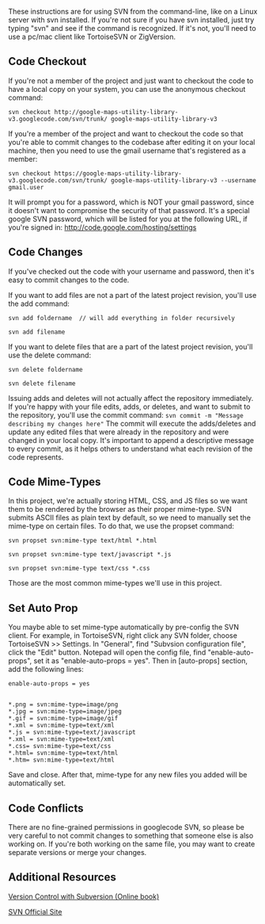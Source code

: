 These instructions are for using SVN from the command-line, like on a Linux server with svn installed. If you're not sure if you have svn installed, just try typing "svn" and see if the command is recognized. If it's not, you'll need to use a pc/mac client like TortoiseSVN or ZigVersion.

## Code Checkout ##

If you're not a member of the project and just want to checkout the code to have a local copy on your system, you can use the anonymous checkout command:

`svn checkout http://google-maps-utility-library-v3.googlecode.com/svn/trunk/ google-maps-utility-library-v3`


If you're a member of the project and want to checkout the code so that you're able to commit changes to the codebase after editing it on your local machine, then you need to use the gmail username that's registered as a member:

`svn checkout https://google-maps-utility-library-v3.googlecode.com/svn/trunk/ google-maps-utility-library-v3 --username gmail.user`


It will prompt you for a password, which is NOT your gmail password, since it doesn't want to compromise the security of that password. It's a special google SVN password, which will be listed for you at the following URL, if you're signed in:
http://code.google.com/hosting/settings

## Code Changes ##

If you've checked out the code with your username and password, then it's easy to commit changes to the code.

If you want to add files are not a part of the latest project revision, you'll use the add command:

`svn add foldername  // will add everything in folder recursively`

`svn add filename `


If you want to delete files that are a part of the latest project revision, you'll use the delete command:

`svn delete foldername`

`svn delete filename`


Issuing adds and deletes will not actually affect the repository immediately.
If you're happy with your file edits, adds, or deletes, and want to submit to the repository, you'll use the commit command:
`svn commit -m "Message describing my changes here"`
The commit will execute the adds/deletes and update any edited files that were already in the repository and were changed in your local copy.
It's important to append a descriptive message to every commit, as it helps others to understand what each revision of the code represents.


## Code Mime-Types ##

In this project, we're actually storing HTML, CSS, and JS files so we want them to be rendered by the browser as their proper mime-type. SVN submits ASCII files as plain text by default, so we need to manually set the mime-type on certain files. To do that, we use the propset command:

`svn propset svn:mime-type text/html *.html`

`svn propset svn:mime-type text/javascript *.js`

`svn propset svn:mime-type text/css *.css`

Those are the most common mime-types we'll use in this project.

## Set Auto Prop ##

You maybe able to set mime-type automatically by pre-config the SVN client. For example, in TortoiseSVN, right click any SVN folder, choose TortoiseSVN >> Settings. In "General", find "Subvsion configuration file", click the "Edit" button. Notepad will open the config file, find "enable-auto-props", set it as "enable-auto-props = yes". Then in [auto-props] section, add the following lines:
```
enable-auto-props = yes


*.png = svn:mime-type=image/png
*.jpg = svn:mime-type=image/jpeg
*.gif = svn:mime-type=image/gif
*.xml = svn:mime-type=text/xml
*.js = svn:mime-type=text/javascript
*.xml = svn:mime-type=text/xml
*.css= svn:mime-type=text/css
*.html= svn:mime-type=text/html
*.htm= svn:mime-type=text/html
```
Save and close. After that, mime-type for any new files you added will be automatically set.

## Code Conflicts ##
There are no fine-grained permissions in googlecode SVN, so please be very careful to not commit changes to something that someone else is also working on. If you're both working on the same file, you may want to create separate versions or merge your changes.


## Additional Resources ##

[Version Control with Subversion (Online book)](http://svnbook.red-bean.com/)

[SVN Official Site](http://subversion.tigris.org/)